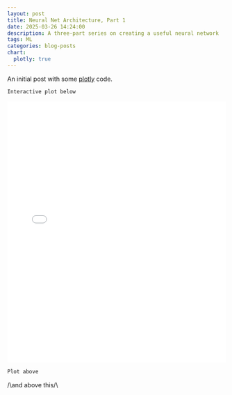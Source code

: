 ```yaml
---
layout: post
title: Neural Net Architecture, Part 1
date: 2025-03-26 14:24:00
description: A three-part series on creating a useful neural network
tags: ML
categories: blog-posts
chart:
  plotly: true
---
```


An initial post with some [plotly](https://plotly.com/javascript/) code.

````markdown
Interactive plot below 
````



<iframe src="/assets/plotly/model_surface.html" width="100%" height="600px" style="border:none;"></iframe>


````markdown
Plot above
````
/\and above this/\
